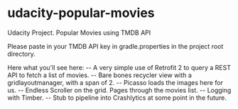 # udacity-popular-movies
Udacity Project. Popular Movies using TMDB API

Please paste in your TMDB API key in gradle.properties in the project root directory.

Here what you'll see here:
-- A very simple use of Retrofit 2 to query a REST API to fetch a list of movies.
-- Bare bones recycler view with a gridlayoutmanager, with a span of 2.
-- Picasso loads the images here for us.
-- Endless Scroller on the grid. Pages through the movies list.
-- Logging with Timber.
-- Stub to pipeline into Crashlytics at some point in the future.
